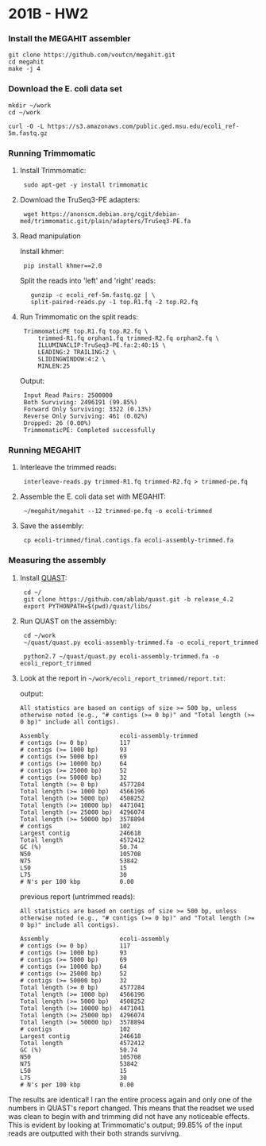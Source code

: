 # 201B - HW2

### Install the MEGAHIT assembler

    git clone https://github.com/voutcn/megahit.git
    cd megahit
    make -j 4

### Download the E. coli data set

    mkdir ~/work
    cd ~/work
    
    curl -O -L https://s3.amazonaws.com/public.ged.msu.edu/ecoli_ref-5m.fastq.gz
    
### Running Trimmomatic

1. Install Trimmomatic:

        sudo apt-get -y install trimmomatic

2. Download the TruSeq3-PE adapters:

        wget https://anonscm.debian.org/cgit/debian-med/trimmomatic.git/plain/adapters/TruSeq3-PE.fa
            
3. Read manipulation

    Install khmer:

        pip install khmer==2.0

    Split the reads into 'left' and 'right' reads:

          gunzip -c ecoli_ref-5m.fastq.gz | \
          split-paired-reads.py -1 top.R1.fq -2 top.R2.fq

4. Run Trimmomatic on the split reads:

        TrimmomaticPE top.R1.fq top.R2.fq \
            trimmed-R1.fq orphan1.fq trimmed-R2.fq orphan2.fq \
            ILLUMINACLIP:TruSeq3-PE.fa:2:40:15 \
            LEADING:2 TRAILING:2 \
            SLIDINGWINDOW:4:2 \
            MINLEN:25
            
    Output:

        Input Read Pairs: 2500000
        Both Surviving: 2496191 (99.85%)
        Forward Only Surviving: 3322 (0.13%)
        Reverse Only Surviving: 461 (0.02%)
        Dropped: 26 (0.00%)
        TrimmomaticPE: Completed successfully
       
### Running MEGAHIT

1. Interleave the trimmed reads:

        interleave-reads.py trimmed-R1.fq trimmed-R2.fq > trimmed-pe.fq
    
2. Assemble the E. coli data set with MEGAHIT:

        ~/megahit/megahit --12 trimmed-pe.fq -o ecoli-trimmed

3. Save the assembly:

        cp ecoli-trimmed/final.contigs.fa ecoli-assembly-trimmed.fa
        
### Measuring the assembly

1. Install [QUAST](http://quast.sourceforge.net/quast):

        cd ~/
        git clone https://github.com/ablab/quast.git -b release_4.2
        export PYTHONPATH=$(pwd)/quast/libs/

2. Run QUAST on the assembly:

        cd ~/work
        ~/quast/quast.py ecoli-assembly-trimmed.fa -o ecoli_report_trimmed

        python2.7 ~/quast/quast.py ecoli-assembly-trimmed.fa -o ecoli_report_trimmed

3. Look at the report in `~/work/ecoli_report_trimmed/report.txt`:

    output:
    
    ```
    All statistics are based on contigs of size >= 500 bp, unless otherwise noted (e.g., "# contigs (>= 0 bp)" and "Total length (>= 0 bp)" include all contigs).

    Assembly                    ecoli-assembly-trimmed
    # contigs (>= 0 bp)         117                   
    # contigs (>= 1000 bp)      93                    
    # contigs (>= 5000 bp)      69                    
    # contigs (>= 10000 bp)     64                    
    # contigs (>= 25000 bp)     52                    
    # contigs (>= 50000 bp)     32                    
    Total length (>= 0 bp)      4577284               
    Total length (>= 1000 bp)   4566196               
    Total length (>= 5000 bp)   4508252               
    Total length (>= 10000 bp)  4471041               
    Total length (>= 25000 bp)  4296074               
    Total length (>= 50000 bp)  3578894               
    # contigs                   102                   
    Largest contig              246618                
    Total length                4572412               
    GC (%)                      50.74                 
    N50                         105708                
    N75                         53842                 
    L50                         15                    
    L75                         30                    
    # N's per 100 kbp           0.00 
    ```

    previous report (untrimmed reads):

    ```
    All statistics are based on contigs of size >= 500 bp, unless otherwise noted (e.g., "# contigs (>= 0 bp)" and "Total length (>= 0 bp)" include all contigs).

    Assembly                    ecoli-assembly
    # contigs (>= 0 bp)         117           
    # contigs (>= 1000 bp)      93            
    # contigs (>= 5000 bp)      69            
    # contigs (>= 10000 bp)     64            
    # contigs (>= 25000 bp)     52            
    # contigs (>= 50000 bp)     32            
    Total length (>= 0 bp)      4577284       
    Total length (>= 1000 bp)   4566196       
    Total length (>= 5000 bp)   4508252       
    Total length (>= 10000 bp)  4471041       
    Total length (>= 25000 bp)  4296074       
    Total length (>= 50000 bp)  3578894       
    # contigs                   102           
    Largest contig              246618        
    Total length                4572412       
    GC (%)                      50.74         
    N50                         105708        
    N75                         53842         
    L50                         15            
    L75                         30            
    # N's per 100 kbp           0.00  
    ```
    
The results are identical! I ran the entire process again and only one of the numbers in QUAST's report changed. This means that the readset we used was clean to begin with and trimming did not have any noticeable effects. This is evident by looking at Trimmomatic's output; 99.85% of the input reads are outputted with their both strands survivng.
